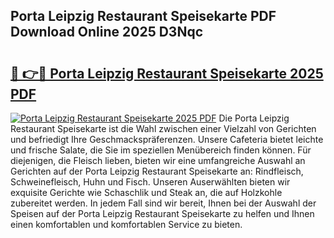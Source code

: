 ## Porta Leipzig Restaurant Speisekarte PDF Download Online 2025 D3Nqc

# <h2><a href="http://gcbji8.nevu.top/?p=Porta+Leipzig+Restaurant+Speisekarte">🔗 👉🔴 Porta Leipzig Restaurant Speisekarte 2025 PDF</a></h2>

[![Porta Leipzig Restaurant Speisekarte 2025 PDF](https://i.imgur.com/dBaPXMq.png)](http://gcbji8.nevu.top/?p=Porta+Leipzig+Restaurant+Speisekarte)
Die Porta Leipzig Restaurant Speisekarte ist die Wahl zwischen einer Vielzahl von Gerichten und befriedigt Ihre Geschmackspräferenzen. Unsere Cafeteria bietet leichte und frische Salate, die Sie im speziellen Menübereich finden können. Für diejenigen, die Fleisch lieben, bieten wir eine umfangreiche Auswahl an Gerichten auf der Porta Leipzig Restaurant Speisekarte an: Rindfleisch, Schweinefleisch, Huhn und Fisch. Unseren Auserwählten bieten wir exquisite Gerichte wie Schaschlik und Steak an, die auf Holzkohle zubereitet werden. In jedem Fall sind wir bereit, Ihnen bei der Auswahl der Speisen auf der Porta Leipzig Restaurant Speisekarte zu helfen und Ihnen einen komfortablen und komfortablen Service zu bieten.
